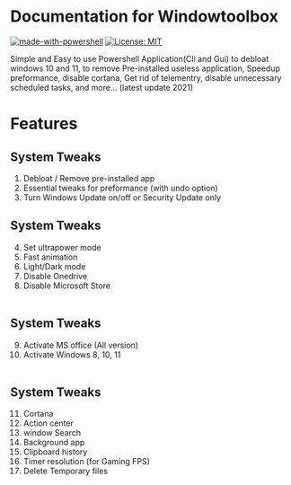 # Documentation for Windowtoolbox

[![made-with-powershell](https://img.shields.io/badge/PowerShell-1f425f?logo=Powershell)](https://microsoft.com/PowerShell)
[![License: MIT](https://img.shields.io/badge/License-MIT-yellow.svg)](https://opensource.org/licenses/MIT)


Simple and Easy to use Powershell Application(Cli and Gui) to debloat windows 10 and 11, to remove Pre-installed useless application, Speedup preformance, disable cortana, Get rid of telementry, disable unnecessary scheduled tasks, and more... (latest update 2021)


# Features

## System Tweaks
1. Debloat / Remove pre-installed app <br />
2. Essential tweaks for preformance (with undo option) <br /> 
3. Turn Windows Update on/off or Security Update only <br />

## System Tweaks
4.  Set ultrapower mode <br />
5. Fast animation <br />
6. Light/Dark mode <br />
7. Disable Onedrive <br />
8. Disable Microsoft Store <br /><br />

## System Tweaks
9.  Activate MS office (All version) <br />
10. Activate Windows 8, 10, 11 <br /><br />

## System Tweaks
11. Cortana <br />
12. Action center <br />
13. window Search <br />
14. Background app <br />
15. Clipboard history <br />
16. Timer resolution (for Gaming FPS) <br />
17. Delete Temporary files <br />








